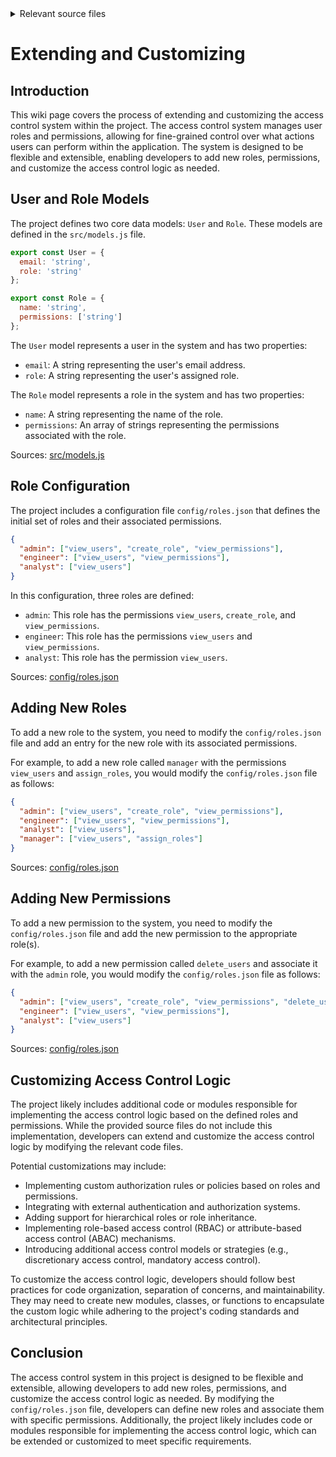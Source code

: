 <details>
<summary>Relevant source files</summary>

The following files were used as context for generating this wiki page:

- [src/models.js](https://github.com/agattani123/access-control-service/blob/main/src/models.js)
- [config/roles.json](https://github.com/agattani123/access-control-service/blob/main/config/roles.json)
</details>

# Extending and Customizing

## Introduction

This wiki page covers the process of extending and customizing the access control system within the project. The access control system manages user roles and permissions, allowing for fine-grained control over what actions users can perform within the application. The system is designed to be flexible and extensible, enabling developers to add new roles, permissions, and customize the access control logic as needed.

## User and Role Models

The project defines two core data models: `User` and `Role`. These models are defined in the `src/models.js` file.

```javascript
export const User = {
  email: 'string',
  role: 'string'
};

export const Role = {
  name: 'string',
  permissions: ['string']
};
```

The `User` model represents a user in the system and has two properties:

- `email`: A string representing the user's email address.
- `role`: A string representing the user's assigned role.

The `Role` model represents a role in the system and has two properties:

- `name`: A string representing the name of the role.
- `permissions`: An array of strings representing the permissions associated with the role.

Sources: [src/models.js](https://github.com/agattani123/access-control-service/blob/main/src/models.js)

## Role Configuration

The project includes a configuration file `config/roles.json` that defines the initial set of roles and their associated permissions.

```json
{
  "admin": ["view_users", "create_role", "view_permissions"],
  "engineer": ["view_users", "view_permissions"],
  "analyst": ["view_users"]
}
```

In this configuration, three roles are defined:

- `admin`: This role has the permissions `view_users`, `create_role`, and `view_permissions`.
- `engineer`: This role has the permissions `view_users` and `view_permissions`.
- `analyst`: This role has the permission `view_users`.

Sources: [config/roles.json](https://github.com/agattani123/access-control-service/blob/main/config/roles.json)

## Adding New Roles

To add a new role to the system, you need to modify the `config/roles.json` file and add an entry for the new role with its associated permissions.

For example, to add a new role called `manager` with the permissions `view_users` and `assign_roles`, you would modify the `config/roles.json` file as follows:

```json
{
  "admin": ["view_users", "create_role", "view_permissions"],
  "engineer": ["view_users", "view_permissions"],
  "analyst": ["view_users"],
  "manager": ["view_users", "assign_roles"]
}
```

Sources: [config/roles.json](https://github.com/agattani123/access-control-service/blob/main/config/roles.json)

## Adding New Permissions

To add a new permission to the system, you need to modify the `config/roles.json` file and add the new permission to the appropriate role(s).

For example, to add a new permission called `delete_users` and associate it with the `admin` role, you would modify the `config/roles.json` file as follows:

```json
{
  "admin": ["view_users", "create_role", "view_permissions", "delete_users"],
  "engineer": ["view_users", "view_permissions"],
  "analyst": ["view_users"]
}
```

Sources: [config/roles.json](https://github.com/agattani123/access-control-service/blob/main/config/roles.json)

## Customizing Access Control Logic

The project likely includes additional code or modules responsible for implementing the access control logic based on the defined roles and permissions. While the provided source files do not include this implementation, developers can extend and customize the access control logic by modifying the relevant code files.

Potential customizations may include:

- Implementing custom authorization rules or policies based on roles and permissions.
- Integrating with external authentication and authorization systems.
- Adding support for hierarchical roles or role inheritance.
- Implementing role-based access control (RBAC) or attribute-based access control (ABAC) mechanisms.
- Introducing additional access control models or strategies (e.g., discretionary access control, mandatory access control).

To customize the access control logic, developers should follow best practices for code organization, separation of concerns, and maintainability. They may need to create new modules, classes, or functions to encapsulate the custom logic while adhering to the project's coding standards and architectural principles.

## Conclusion

The access control system in this project is designed to be flexible and extensible, allowing developers to add new roles, permissions, and customize the access control logic as needed. By modifying the `config/roles.json` file, developers can define new roles and associate them with specific permissions. Additionally, the project likely includes code or modules responsible for implementing the access control logic, which can be extended or customized to meet specific requirements.